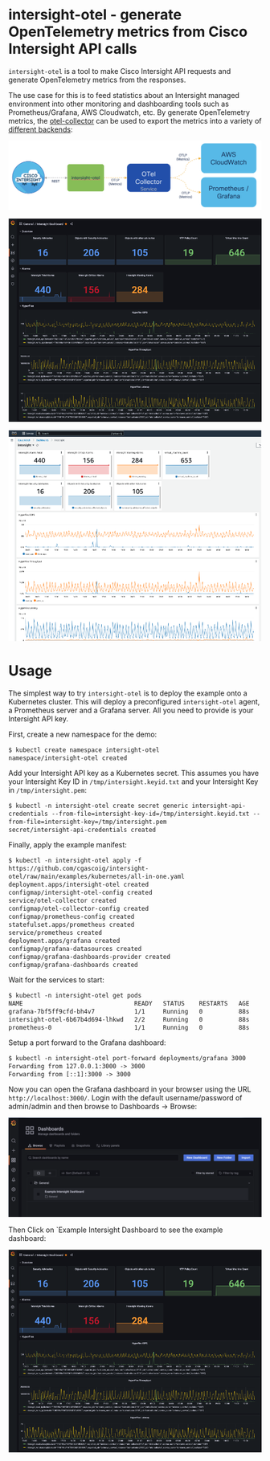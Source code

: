 # intersight-otel - generate OpenTelemetry metrics from Cisco Intersight API calls

`intersight-otel` is a tool to make Cisco Intersight API requests and generate OpenTelemetry metrics from the responses. 

The use case for this is to feed statistics about an Intersight managed environment into other monitoring and dashboarding tools such as Prometheus/Grafana, AWS Cloudwatch, etc. By generate OpenTelemetry metrics, the [otel-collector](https://opentelemetry.io/docs/collector/) can be used to export the metrics into a variety of [different backends](https://github.com/open-telemetry/opentelemetry-collector-contrib/tree/main/exporter):

![intersight-otel overview](doc/images/overview.png)

![Example Grafana Dashboard](doc/images/example-grafana.png)

![Example CloudWatch Dashboard](doc/images/example-cloudwatch.png)

# Usage

The simplest way to try `intersight-otel` is to deploy the example onto a Kubernetes cluster. This will deploy a preconfigured `intersight-otel` agent, a Prometheus server and a Grafana server. All you need to provide is your Intersight API key.

First, create a new namespace for the demo:
```
$ kubectl create namespace intersight-otel
namespace/intersight-otel created
```

Add your Intersight API key as a Kubernetes secret. This assumes you have your Intersight Key ID in `/tmp/intersight.keyid.txt` and your Intersight Key in `/tmp/intersight.pem`:
```
$ kubectl -n intersight-otel create secret generic intersight-api-credentials --from-file=intersight-key-id=/tmp/intersight.keyid.txt --from-file=intersight-key=/tmp/intersight.pem
secret/intersight-api-credentials created
```

Finally, apply the example manifest:
```
$ kubectl -n intersight-otel apply -f https://github.com/cgascoig/intersight-otel/raw/main/examples/kubernetes/all-in-one.yaml
deployment.apps/intersight-otel created
configmap/intersight-otel-config created
service/otel-collector created
configmap/otel-collector-config created
configmap/prometheus-config created
statefulset.apps/prometheus created
service/prometheus created
deployment.apps/grafana created
configmap/grafana-datasources created
configmap/grafana-dashboards-provider created
configmap/grafana-dashboards created
```

Wait for the services to start:
```
$ kubectl -n intersight-otel get pods
NAME                               READY   STATUS    RESTARTS   AGE
grafana-7bf5ff9cfd-bh4v7           1/1     Running   0          88s
intersight-otel-6b67b4d694-lhkwd   2/2     Running   0          88s
prometheus-0                       1/1     Running   0          88s
```

Setup a port forward to the Grafana dashboard:
```
$ kubectl -n intersight-otel port-forward deployments/grafana 3000
Forwarding from 127.0.0.1:3000 -> 3000
Forwarding from [::1]:3000 -> 3000
```

Now you can open the Grafana dashboard in your browser using the URL `http://localhost:3000/`. Login with the default username/password of admin/admin and then browse to Dashboards -> Browse:

![](doc/images/grafana-step1.png)

Then Click on `Example Intersight Dashboard to see the example dashboard:

![Example Grafana Dashboard](doc/images/example-grafana.png)